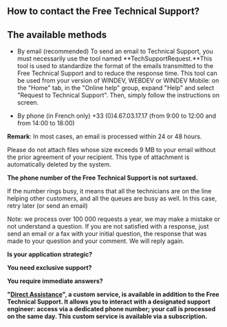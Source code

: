 
## How to contact the Free Technical Support? 
			



<a name="NOTE1"></a>
<a name="NOTE1_1"></a>


## The available methods
<a name="the_available_methods_ELTTEXTE000113"></a>




- By email (recommended)
	To send an email to Technical Support, you must necessarily use the tool named **TechSupportRequest.**This tool is used to standardize the format of the emails transmitted to the Free Technical Support and to reduce the response time.
	This tool can be used from your version of WINDEV, WEBDEV or WINDEV Mobile: on the "Home" tab, in the "Online help" group, expand "Help" and select "Request to Technical Support". Then, simply follow the instructions on screen.

- By phone (in French only) +33 (0)4.67.03.17.17 (from 9:00 to 12:00 and from 14:00 to 18:00)


**Remark**: In most cases, an email is processed within 24 or 48 hours.

Please do not attach files whose size exceeds 9 MB to your email without the prior agreement of your recipient. This type of attachment is automatically deleted by the system.

**The phone number of the Free Technical Support is not surtaxed.**

If the number rings busy, it means that all the technicians are on the line helping other customers, and all the queues are busy as well. In this case, retry later (or send an email)

Note: we process over 100 000 requests a year, we may make a mistake or not understand a question. If you are not satisfied with a response, just send an email or a fax with your initial question, the response that was made to your question and your comment. We will reply again.

**Is your application strategic?**

**You need exclusive support?**

**You require immediate answers?**

**"[Direct Assistance](../Support/4010004.md)", a custom service, is available in addition to the Free Technical Support. It allows you to interact with a designated support engineer: access via a dedicated phone number; your call is processed on the same day. This custom service is available via a subscription.**


